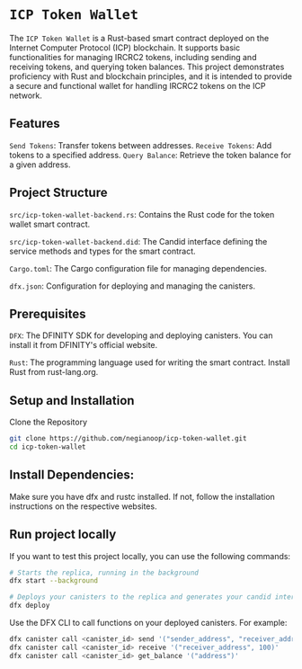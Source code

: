 # `ICP Token Wallet`

The `ICP Token Wallet` is a Rust-based smart contract deployed on the Internet Computer Protocol (ICP) blockchain. It supports basic functionalities for managing IRCRC2 tokens, including sending and receiving tokens, and querying token balances. This project demonstrates proficiency with Rust and blockchain principles, and it is intended to provide a secure and functional wallet for handling IRCRC2 tokens on the ICP network.

## Features
`Send Tokens`: Transfer tokens between addresses.
`Receive Tokens`: Add tokens to a specified address.
`Query Balance`: Retrieve the token balance for a given address.

## Project Structure
`src/icp-token-wallet-backend.rs`: Contains the Rust code for the token wallet smart contract.

`src/icp-token-wallet-backend.did`: The Candid interface defining the service methods and types for the smart contract.

`Cargo.toml`: The Cargo configuration file for managing dependencies.

`dfx.json`: Configuration for deploying and managing the canisters.


## Prerequisites
`DFX`: The DFINITY SDK for developing and deploying canisters. You can install it from DFINITY's official website.

`Rust`: The programming language used for writing the smart contract. Install Rust from rust-lang.org.

## Setup and Installation
Clone the Repository

```bash
git clone https://github.com/negianoop/icp-token-wallet.git
cd icp-token-wallet
```

## Install Dependencies:

Make sure you have dfx and rustc installed. If not, follow the installation instructions on the respective websites.

## Run project locally

If you want to test this project locally, you can use the following commands:

```bash
# Starts the replica, running in the background
dfx start --background

# Deploys your canisters to the replica and generates your candid interface
dfx deploy
```
Use the DFX CLI to call functions on your deployed canisters. For example:

```bash
dfx canister call <canister_id> send '("sender_address", "receiver_address", 100)'
dfx canister call <canister_id> receive '("receiver_address", 100)'
dfx canister call <canister_id> get_balance '("address")'
```